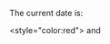 The current date is: <span id="demo"><script>
var d = new Date();
document.getElementById("demo").innerHTML = d.toDateString();
</script></span>
<span>

<style="color:red"> and <font color="red">
